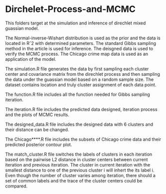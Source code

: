 # Dirchelet-Process-and-MCMC

This folders target at the simulation and inference of direchlet mixed guassian model.

The Normal-inverse-Wishart distribution is used as the prior and the data is located in Rˆ2 with determined parameters. 
The standard Gibbs sampling method in the article is used for inference.
The deisgned data is used to verify the MCMC process.
The Chicago crime map data is used as an application of the model.


The simulation.R file generates the data by first sampling each cluster center and covariance matrix from the direchlet process 
and then sampling the data under the guassian model based on a random sample size.  The dataset contains location 
and truly cluster assignment of each data point.

The function.R file includes all the function needed for Gibbs sampling iteration.

The iteration.R file includes the predicted data designed, iteration process and the plots of MCMC results.

The designed_data.R file includes the designed data with 6 clusters and their distance can be changed.

The Chicago****.R file includes the subsets of Chicago crime data and their predicted posterior contour plot.

The match_cluster.R file switches the labels of clusters in each iteration based on the pairwise L2 distance in cluster centers between 
current iteration and previous iteration. The cluster in current iteration with the smallest distance to one of the previous cluster i will inhert the its label i. Even though the number of cluster varies among iteration, there should a set of common labels and the trace of the cluster centers could be compared.


